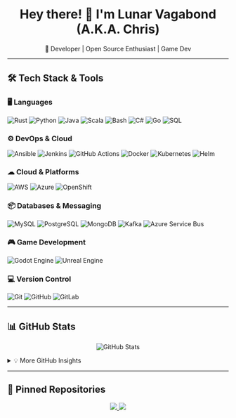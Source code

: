 <h1 align="center">Hey there! 👋 I'm Lunar Vagabond (A.K.A. Chris)</h1>
<p align="center">🚀 Developer | Open Source Enthusiast | Game Dev</p>

---

## 🛠 **Tech Stack & Tools**

### 🖥️ **Languages**
![Rust](https://img.shields.io/badge/Rust-000000?style=for-the-badge&logo=rust&logoColor=white)
![Python](https://img.shields.io/badge/Python-3776AB?style=for-the-badge&logo=python&logoColor=white)
![Java](https://img.shields.io/badge/Java-007396?style=for-the-badge&logo=java&logoColor=white)
![Scala](https://img.shields.io/badge/Scala-DC322F?style=for-the-badge&logo=scala&logoColor=white)
![Bash](https://img.shields.io/badge/Bash-4EAA25?style=for-the-badge&logo=gnu-bash&logoColor=white)
![C#](https://img.shields.io/badge/C%23-239120?style=for-the-badge&logo=c-sharp&logoColor=white)
![Go](https://img.shields.io/badge/Go-00ADD8?style=for-the-badge&logo=go&logoColor=white)
![SQL](https://img.shields.io/badge/SQL-4479A1?style=for-the-badge&logo=sqlite&logoColor=white)

### ⚙ **DevOps & Cloud**
![Ansible](https://img.shields.io/badge/Ansible-EE0000?style=for-the-badge&logo=ansible&logoColor=white)
![Jenkins](https://img.shields.io/badge/Jenkins-D24939?style=for-the-badge&logo=jenkins&logoColor=white)
![GitHub Actions](https://img.shields.io/badge/GitHub_Actions-2088FF?style=for-the-badge&logo=github-actions&logoColor=white)
![Docker](https://img.shields.io/badge/Docker-2496ED?style=for-the-badge&logo=docker&logoColor=white)
![Kubernetes](https://img.shields.io/badge/Kubernetes-326CE5?style=for-the-badge&logo=kubernetes&logoColor=white)
![Helm](https://img.shields.io/badge/Helm-0F1689?style=for-the-badge&logo=helm&logoColor=white)

### ☁ **Cloud & Platforms**
![AWS](https://img.shields.io/badge/AWS-232F3E?style=for-the-badge&logo=amazon-aws&logoColor=white)
![Azure](https://img.shields.io/badge/Azure-0078D7?style=for-the-badge&logo=microsoft-azure&logoColor=white)
![OpenShift](https://img.shields.io/badge/OpenShift-EE0000?style=for-the-badge&logo=red-hat-openshift&logoColor=white)

### 📦 **Databases & Messaging**
![MySQL](https://img.shields.io/badge/MySQL-4479A1?style=for-the-badge&logo=mysql&logoColor=white)
![PostgreSQL](https://img.shields.io/badge/PostgreSQL-4169E1?style=for-the-badge&logo=postgresql&logoColor=white)
![MongoDB](https://img.shields.io/badge/MongoDB-47A248?style=for-the-badge&logo=mongodb&logoColor=white)
![Kafka](https://img.shields.io/badge/Kafka-231F20?style=for-the-badge&logo=apache-kafka&logoColor=white)
![Azure Service Bus](https://img.shields.io/badge/Azure%20Service%20Bus-0078D7?style=for-the-badge&logo=microsoft-azure&logoColor=white)

### 🎮 **Game Development**
![Godot Engine](https://img.shields.io/badge/Godot-478CBF?style=for-the-badge&logo=godot-engine&logoColor=white)
![Unreal Engine](https://img.shields.io/badge/Unreal-0E1128?style=for-the-badge&logo=unreal-engine&logoColor=white)

### 💻 **Version Control**
![Git](https://img.shields.io/badge/Git-F05032?style=for-the-badge&logo=git&logoColor=white)
![GitHub](https://img.shields.io/badge/GitHub-181717?style=for-the-badge&logo=github&logoColor=white)
![GitLab](https://img.shields.io/badge/GitLab-FC6D26?style=for-the-badge&logo=gitlab&logoColor=white)

---

## 📊 **GitHub Stats**
<p align="center">
  <img src="https://github-readme-stats.vercel.app/api?username=YOUR_GITHUB_USERNAME&show_icons=true&theme=radical" alt="GitHub Stats">
</p>

<details>
  <summary>💡 More GitHub Insights</summary>
  <p align="center">
    <img src="https://github-readme-streak-stats.herokuapp.com/?user=YOUR_GITHUB_USERNAME&theme=radical" alt="GitHub Streak Stats">
    <br>
    <img src="https://github-readme-activity-graph.vercel.app/graph?username=YOUR_GITHUB_USERNAME&theme=react-dark" alt="GitHub Activity Graph">
  </p>
</details>

---

## 📂 **Pinned Repositories**
<p align="center">
  <a href="https://github.com/YOUR_GITHUB_USERNAME/REPO_NAME">
    <img src="https://github-readme-stats.vercel.app/api/pin/?username=YOUR_GITHUB_USERNAME&repo=REPO_NAME&theme=radical">
  </a>
  <a href="https://github.com/YOUR_GITHUB_USERNAME/ANOTHER_REPO">
    <img src="https://github-readme-stats.vercel.app/api/pin/?username=YOUR_GITHUB_USERNAME&repo=ANOTHER_REPO&theme=radical">
  </a>
</p>
